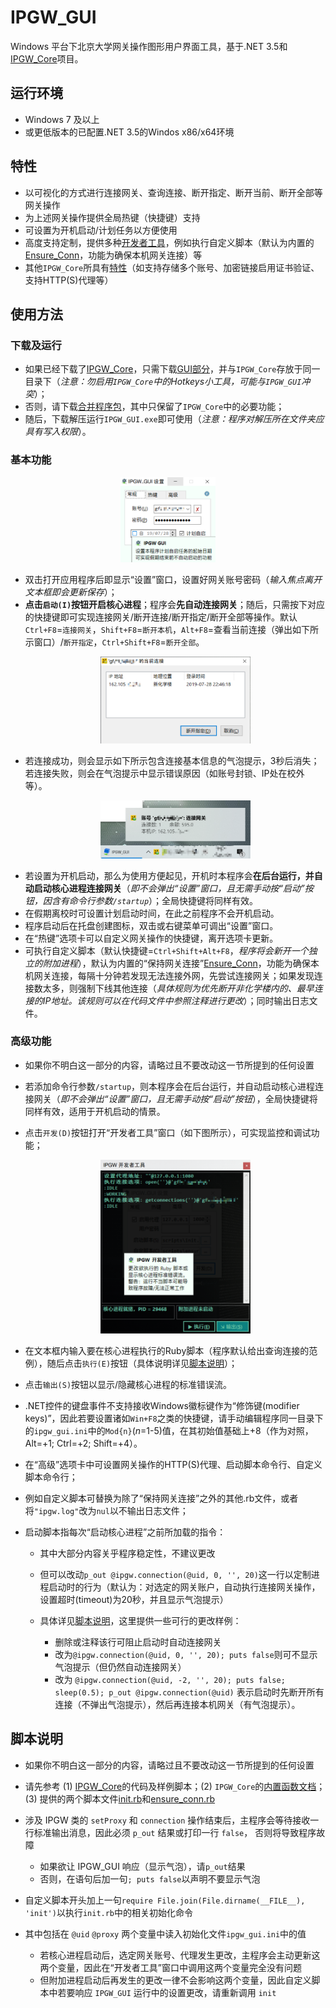 # IPGW_GUI
Windows 平台下北京大学网关操作图形用户界面工具，基于.NET 3.5和[IPGW_Core](https://github.com/Z-H-Sun/ipgw)项目。

## 运行环境
* Windows 7 及以上
* 或更低版本的已配置.NET 3.5的Windos x86/x64环境

## 特性
* 以可视化的方式进行连接网关、查询连接、断开指定、断开当前、断开全部等网关操作
* 为上述网关操作提供全局热键（快捷键）支持
* 可设置为开机启动/计划任务以方便使用
* 高度支持定制，提供多种[开发者工具](/README.md#高级功能)，例如执行自定义脚本（默认为内置的[Ensure_Conn](https://github.com/Z-H-Sun/ipgw#ensure_conn)，功能为确保本机网关连接）等
* 其他`IPGW_Core`所具有[特性](https://github.com/Z-H-Sun/ipgw#特性)（如支持存储多个账号、加密链接启用证书验证、支持HTTP(S)代理等）

## 使用方法
### 下载及运行
* 如果已经下载了[IPGW_Core](https://github.com/Z-H-Sun/ipgw)，只需下载[GUI部分](https://github.com/Z-H-Sun/IPGW_GUI/releases/download/v2.019/IPGW_GUI-v2.019_without_core.zip)，并与`IPGW_Core`存放于同一目录下（*注意：勿启用`IPGW_Core`中的Hotkeys小工具，可能与`IPGW_GUI`冲突*）；
* 否则，请下载[合并程序包](https://github.com/Z-H-Sun/IPGW_GUI/releases/download/v2.019/IPGW_GUI-v2.019.zip)，其中只保留了`IPGW_Core`中的必要功能；
* 随后，下载解压运行`IPGW_GUI.exe`即可使用（*注意：程序对解压所在文件夹应具有写入权限*）。

### 基本功能

<p align="center"><img width="30%" height="30%" src="/screenshots/1.png"></p>

* 双击打开应用程序后即显示“设置”窗口，设置好网关账号密码（*输入焦点离开文本框即会更新保存*）；
* **点击`启动(I)`按钮开启核心进程**；程序会**先自动连接网关**；随后，只需按下对应的快捷键即可实现连接网关/断开连接/断开指定/断开全部等操作。默认`Ctrl+F8`=`连接网关`，`Shift+F8`=`断开本机`，`Alt+F8`=查看当前连接（弹出如下所示窗口）/`断开指定`，`Ctrl+Shift+F8`=`断开全部`。<p align="center"><img width="50%" height="50%" src="/screenshots/3.png"></p>
* 若连接成功，则会显示如下所示包含连接基本信息的气泡提示，3秒后消失；若连接失败，则会在气泡提示中显示错误原因（如账号封锁、IP处在校外等）。<p align="center"><img width="50%" height="50%" src="/screenshots/2.png"></p>
* 若设置为开机启动，那么为使用方便起见，开机时本程序会**在后台运行，并自动启动核心进程连接网关**（*即不会弹出“设置”窗口，且无需手动按“启动”按钮，因含有命令行参数`/startup`*）；全局快捷键将同样有效。
* 在假期离校时可设置计划启动时间，在此之前程序不会开机启动。
* 程序启动后在托盘创建图标，双击或右键菜单可调出“设置”窗口。
* 在“热键”选项卡可以自定义网关操作的快捷键，离开选项卡更新。
* 可执行自定义脚本（默认快捷键=`Ctrl+Shift+Alt+F8`，*程序将会新开一个独立的附加进程*），默认为内置的“保持网关连接”[Ensure_Conn](https://github.com/Z-H-Sun/ipgw#ensure_conn)，功能为确保本机网关连接，每隔十分钟若发现无法连接外网，先尝试连接网关；如果发现连接数太多，则强制下线其他连接（*具体规则为优先断开非化学楼内的、最早连接的IP地址。该规则可以在代码文件中参照注释进行更改*）；同时输出日志文件。
    
### 高级功能
* 如果你不明白这一部分的内容，请略过且不要改动这一节所提到的任何设置
* 若添加命令行参数`/startup`，则本程序会在后台运行，并自动启动核心进程连接网关（*即不会弹出“设置”窗口，且无需手动按“启动”按钮*），全局快捷键将同样有效，适用于开机启动的情景。
* 点击`开发(D)`按钮打开“开发者工具”窗口（如下图所示），可实现监控和调试功能；<p align="center"><img width="50%" height="50%" src="/screenshots/4.png"></p>
* 在文本框内输入要在核心进程执行的Ruby脚本（程序默认给出查询连接的范例），随后点击`执行(E)`按钮（具体说明详见[脚本说明](/README.md#脚本说明)）；
* 点击`输出(S)`按钮以显示/隐藏核心进程的标准错误流。
* .NET控件的键盘事件不支持接收Windows徽标键作为“修饰键(modifier keys)”，因此若要设置诸如`Win+F8`之类的快捷键，请手动编辑程序同一目录下的`ipgw_gui.ini`中的`Mod{n}`(*n*=1-5)值，在其初始值基础上+8（作为对照，Alt=+1; Ctrl=+2; Shift=+4）。
* 在“高级”选项卡中可设置网关操作的HTTP(S)代理、启动脚本命令行、自定义脚本命令行；
* 例如自定义脚本可替换为除了“保持网关连接”之外的其他.rb文件，或者将`"ipgw.log"`改为`nul`以不输出日志文件；
* 启动脚本指每次“启动核心进程”之前所加载的指令：

    * 其中大部分内容关乎程序稳定性，不建议更改
    * 但可以改动`p_out @ipgw.connection(@uid, 0, '', 20)`这一行以定制进程启动时的行为（默认为：对选定的网关账户，自动执行连接网关操作，设置超时(timeout)为20秒，并且显示气泡提示）
    * 具体详见[脚本说明](/README.md#脚本说明)，这里提供一些可行的更改样例：

        * 删除或注释该行可阻止启动时自动连接网关
        * 改为`@ipgw.connection(@uid, 0, '', 20); puts false`则可不显示气泡提示（但仍然自动连接网关）
        * 改为 `@ipgw.connection(@uid, -2, '', 20); puts false; sleep(0.5); p_out @ipgw.connection(@uid)` 表示启动时先断开所有连接（不弹出气泡提示），然后再连接本机网关（有气泡提示）。

## 脚本说明
* 如果你不明白这一部分的内容，请略过且不要改动这一节所提到的任何设置
* 请先参考 (1) [IPGW_Core](https://github.com/Z-H-Sun/ipgw)的代码及样例脚本；(2) `IPGW_Core`的[内置函数文档](https://github.com/Z-H-Sun/ipgw/blob/master/README.md#内置函数)；(3) 提供的两个脚本文件[init.rb](/Ruby/scripts/init.rb)和[ensure_conn.rb](/Ruby/scripts/ensure_conn.rb)
* 涉及 IPGW 类的 `setProxy` 和 `connection` 操作结束后，主程序会等待接收一行标准输出消息，因此必须 `p_out` 结果或打印一行 `false`， 否则将导致程序故障
    * 如果欲让 IPGW_GUI 响应（显示气泡），请`p_out`结果
    * 否则，在语句后加一句`; puts false`以声明不要显示气泡
* 自定义脚本开头加上一句`require File.join(File.dirname(__FILE__), 'init')`以执行`init.rb`中的相关初始化命令
* 其中包括在 `@uid` `@proxy` 两个变量中读入初始化文件`ipgw_gui.ini`中的值

    * 若核心进程启动后，选定网关账号、代理发生更改，主程序会主动更新这两个变量，因此在“开发者工具”窗口中调用这两个变量完全没有问题
    * 但附加进程启动后再发生的更改一律不会影响这两个变量，因此自定义脚本中若要响应 `IPGW_GUI` 运行中的设置更改，请重新调用 `init`
